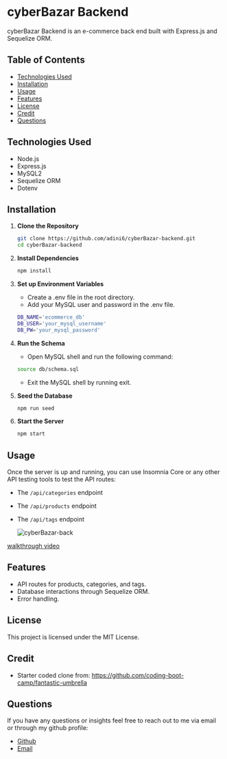 # cyberBazar Backend
cyberBazar Backend is an e-commerce back end built with Express.js and Sequelize ORM.

## Table of Contents

- [Technologies Used](#technologies-used)
- [Installation](#installation)
- [Usage](#usage)
- [Features](#features)
- [License](#license)
- [Credit](#credit)
- [Questions](#questions)

## Technologies Used

- Node.js
- Express.js
- MySQL2
- Sequelize ORM
- Dotenv

## Installation

1. **Clone the Repository**

   ```sh
   git clone https://github.com/adini6/cyberBazar-backend.git
   cd cyberBazar-backend
   ```
2. **Install Dependencies**

    ```sh
    npm install
    ```

3. **Set up Environment Variables**
    - Create a .env file in the root directory.
    - Add your MySQL user and password in the .env file.  

    ```sh
    DB_NAME='ecommerce_db'
    DB_USER='your_mysql_username'
    DB_PW='your_mysql_password'
    ```
4. **Run the Schema**
    - Open MySQL shell and run the following command:
    ```sh
    source db/schema.sql
    ```
    - Exit the MySQL shell by running exit.
5. **Seed the Database**
    ```sh
    npm run seed
    ```
6. **Start the Server**
    ```sh
    npm start
    ```

## Usage

Once the server is up and running, you can use Insomnia Core or any other API testing tools to test the API routes:

- The `/api/categories` endpoint
- The `/api/products` endpoint
- The `/api/tags` endpoint

  ![cyberBazar-back](https://github.com/adini6/cyberBazar-backend/assets/28551058/a4bf2cdf-a2cc-4a30-8a36-2151168e92d4)

[walkthrough video](https://drive.google.com/file/d/1bb7_ngG4BxqHbonXTE7Du1guNoN61Ef2/view)

## Features 

- API routes for products, categories, and tags.
- Database interactions through Sequelize ORM.
- Error handling.

## License 

This project is licensed under the MIT License.

## Credit

- Starter coded clone from: https://github.com/coding-boot-camp/fantastic-umbrella

## Questions 

If you have any questions or insights feel free to reach out to me via email or through my github profile:

- [Github](https://github.com/adini6)
- [Email](mailto:adini18@gmail.com)
